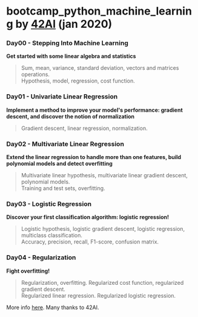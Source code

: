 # bootcamp_python_machine_learning by [42AI](42ai.fr) (jan 2020)

### Day00 - Stepping Into Machine Learning
**Get started with some linear algebra and statistics**
> Sum, mean, variance, standard deviation, vectors and matrices operations.  
Hypothesis, model, regression, cost function. 

### Day01 - Univariate Linear Regression
**Implement a method to improve your model's performance: **gradient descent**, and discover the notion of normalization**
> Gradient descent, linear regression, normalization.

### Day02 - Multivariate Linear Regression
**Extend the linear regression to handle more than one features, build polynomial models and detect overfitting**
> Multivariate linear hypothesis, multivariate linear gradient descent, polynomial models.  
Training and test sets, overfitting.

### Day03 - Logistic Regression
**Discover your first classification algorithm: logistic regression!**
> Logistic hypothesis, logistic gradient descent, logistic regression, multiclass classification.  
Accuracy, precision, recall, F1-score, confusion matrix.

### Day04 - Regularization
**Fight overfitting!**
> Regularization, overfitting. Regularized cost function, regularized gradient descent.  
Regularized linear regression. Regularized logistic regression.

More info [here](https://github.com/42-AI/bootcamp_machine-learning). Many thanks to 42AI.
